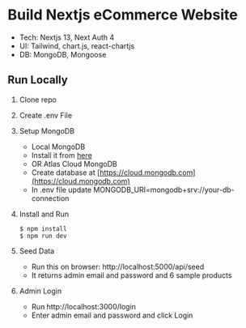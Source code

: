 # Build Nextjs eCommerce Website

- Tech: Nextjs 13, Next Auth 4
- UI: Tailwind, chart.js, react-chartjs
- DB: MongoDB, Mongoose

## Run Locally

1. Clone repo

2. Create .env File


3. Setup MongoDB

   - Local MongoDB
   - Install it from [here](https://www.mongodb.com/try/download/community)
   - OR Atlas Cloud MongoDB
   - Create database at [https://cloud.mongodb.com](https://cloud.mongodb.com)
   - In .env file update MONGODB_URI=mongodb+srv://your-db-connection

4. Install and Run

   ```
   $ npm install
   $ npm run dev
   ```

5. Seed Data

   - Run this on browser: http://localhost:5000/api/seed
   - It returns admin email and password and 6 sample products

6. Admin Login

   - Run http://localhost:3000/login
   - Enter admin email and password and click Login

